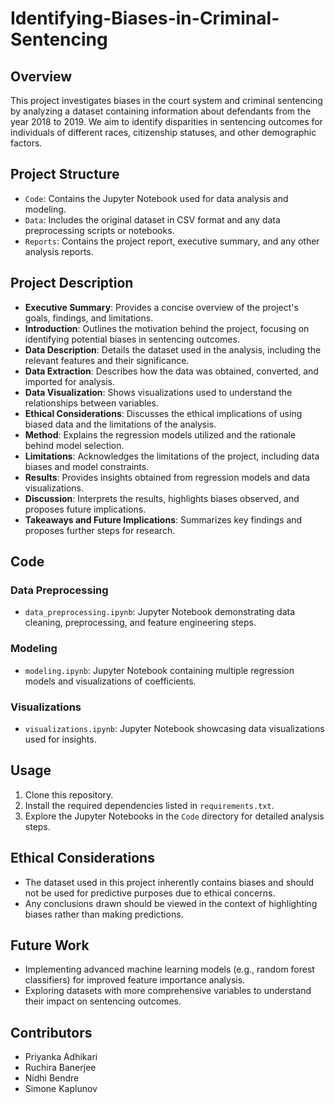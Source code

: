 # Identifying-Biases-in-Criminal-Sentencing

## Overview
This project investigates biases in the court system and criminal sentencing by analyzing a dataset containing information about defendants from the year 2018 to 2019. We aim to identify disparities in sentencing outcomes for individuals of different races, citizenship statuses, and other demographic factors.

## Project Structure
- `Code`: Contains the Jupyter Notebook used for data analysis and modeling.
- `Data`: Includes the original dataset in CSV format and any data preprocessing scripts or notebooks.
- `Reports`: Contains the project report, executive summary, and any other analysis reports.

## Project Description
- **Executive Summary**: Provides a concise overview of the project's goals, findings, and limitations.
- **Introduction**: Outlines the motivation behind the project, focusing on identifying potential biases in sentencing outcomes.
- **Data Description**: Details the dataset used in the analysis, including the relevant features and their significance.
- **Data Extraction**: Describes how the data was obtained, converted, and imported for analysis.
- **Data Visualization**: Shows visualizations used to understand the relationships between variables.
- **Ethical Considerations**: Discusses the ethical implications of using biased data and the limitations of the analysis.
- **Method**: Explains the regression models utilized and the rationale behind model selection.
- **Limitations**: Acknowledges the limitations of the project, including data biases and model constraints.
- **Results**: Provides insights obtained from regression models and data visualizations.
- **Discussion**: Interprets the results, highlights biases observed, and proposes future implications.
- **Takeaways and Future Implications**: Summarizes key findings and proposes further steps for research.

## Code
### Data Preprocessing
- `data_preprocessing.ipynb`: Jupyter Notebook demonstrating data cleaning, preprocessing, and feature engineering steps.

### Modeling
- `modeling.ipynb`: Jupyter Notebook containing multiple regression models and visualizations of coefficients.

### Visualizations
- `visualizations.ipynb`: Jupyter Notebook showcasing data visualizations used for insights.

## Usage
1. Clone this repository.
2. Install the required dependencies listed in `requirements.txt`.
3. Explore the Jupyter Notebooks in the `Code` directory for detailed analysis steps.

## Ethical Considerations
- The dataset used in this project inherently contains biases and should not be used for predictive purposes due to ethical concerns.
- Any conclusions drawn should be viewed in the context of highlighting biases rather than making predictions.

## Future Work
- Implementing advanced machine learning models (e.g., random forest classifiers) for improved feature importance analysis.
- Exploring datasets with more comprehensive variables to understand their impact on sentencing outcomes.

## Contributors
- Priyanka Adhikari
- Ruchira Banerjee
- Nidhi Bendre
- Simone Kaplunov

